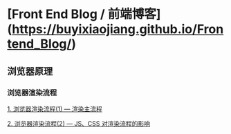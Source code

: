 # [Front End Blog / 前端博客] (https://buyixiaojiang.github.io/Frontend_Blog/)
## 浏览器原理
### 浏览器渲染流程 
[1. 浏览器渲染流程(1) — 渲染主流程](https://github.com/buyixiaojiang/Frontend_Blog/issues/2)

[2. 浏览器渲染流程(2) — JS、CSS 对渲染流程的影响](https://github.com/buyixiaojiang/Frontend_Blog/issues/3)
